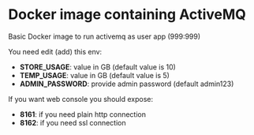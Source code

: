 # Docker image containing ActiveMQ
Basic Docker image to run activemq as user app (999:999)

You need edit (add) this env:
- **STORE_USAGE**: value in GB (default value is 10)
- **TEMP_USAGE**: value in GB (default value is 5)
- **ADMIN_PASSWORD**: provide admin password (default admin123)

If you want web console you should expose:
- **8161**: if you need plain http connection
- **8162**: if you need ssl connection